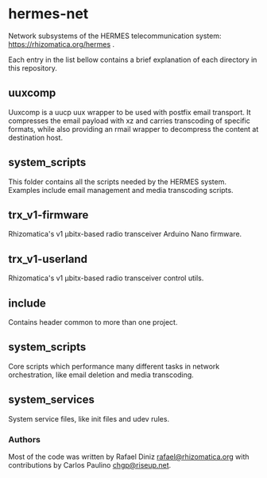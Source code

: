 # hermes-net

Network subsystems of the HERMES telecommunication system: https://rhizomatica.org/hermes .


Each entry in the list bellow contains a brief explanation of each directory
in this repository.

## uuxcomp

Uuxcomp is a uucp uux wrapper to be used with postfix email transport. It
compresses the email payload with xz and carries transcoding of specific formats, while
also providing an rmail wrapper to decompress the content at destination host.

## system_scripts

This folder contains all the scripts needed by the HERMES system. Examples
include email management and media transcoding scripts.

## trx_v1-firmware

Rhizomatica's v1 µbitx-based radio transceiver Arduino Nano firmware.

## trx_v1-userland

Rhizomatica's v1 µbitx-based radio transceiver control utils. 

## include

Contains header common to more than one project.

## system_scripts

Core scripts which performance many different tasks in network orchestration,
like email deletion and media transcoding.

## system_services

System service files, like init files and udev rules.

### Authors

Most of the code was written by Rafael Diniz <rafael@rhizomatica.org> with
contributions by Carlos Paulino <chgp@riseup.net>.

